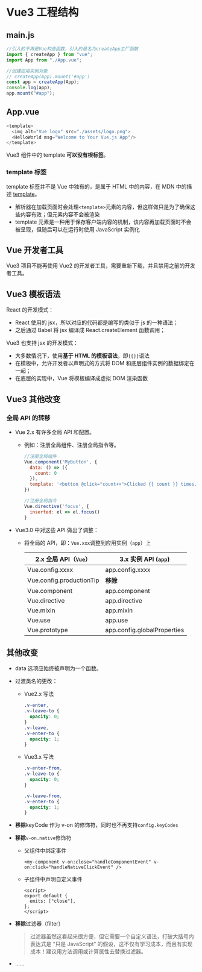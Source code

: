 # Vue3 工程结构

## main.js

```js
//引入的不再是Vue构造函数，引入的是名为createApp工厂函数
import { createApp } from "vue";
import App from "./App.vue";

//创建应用实例对象
// createApp(App).mount('#app')
const app = createApp(App);
console.log(app);
app.mount("#app");
```

## App.vue

```js
<template>
  <img alt="Vue logo" src="./assets/logo.png">
  <HelloWorld msg="Welcome to Your Vue.js App"/>
</template>
```

Vue3 组件中的 template **可以没有根标签**。

### template 标签

template 标签并不是 Vue 中独有的，是属于 HTML 中的内容，在 MDN 中的描述 [template](https://developer.mozilla.org/zh-CN/docs/Web/HTML/Element/template)。

- 解析器在加载页面时会处理`<template>`元素的内容，但这样做只是为了确保这些内容有效；但元素内容不会被渲染
- template 元素是一种用于保存客户端内容的机制，该内容再加载页面时不会被呈现，但随后可以在运行时使用 JavaScript 实例化

## Vue 开发者工具

Vue3 项目不能再使用 Vue2 的开发者工具，需要重新下载，并且禁用之前的开发者工具。

## Vue3 模板语法

React 的开发模式：

- React 使用的 jsx，所以对应的代码都是编写的类似于 js 的一种语法；
- 之后通过 Babel 将 jsx 编译成 React.createElement 函数调用；

Vue3 也支持 jsx 的开发模式：

- 大多数情况下，使用**基于 HTML 的模板语法**，即`{{}}`语法
- 在模板中，允许开发者以声明式的方式将 DOM 和底层组件实例的数据绑定在一起；
- 在底层的实现中，Vue 将模板编译成虚拟 DOM 渲染函数

## Vue3 其他改变

### 全局 API 的转移

- Vue 2.x 有许多全局 API 和配置。

  - 例如：注册全局组件、注册全局指令等。

    ```js
    //注册全局组件
    Vue.component('MyButton', {
      data: () => ({
        count: 0
      }),
      template: '<button @click="count++">Clicked {{ count }} times.</button>'
    })

    //注册全局指令
    Vue.directive('focus', {
      inserted: el => el.focus()
    }
    ```

- Vue3.0 中对这些 API 做出了调整：

  - 将全局的 API，即：`Vue.xxx`调整到应用实例（`app`）上

    | 2.x 全局 API（`Vue`）    | 3.x 实例 API (`app`)        |
    | ------------------------ | --------------------------- |
    | Vue.config.xxxx          | app.config.xxxx             |
    | Vue.config.productionTip | **移除**                    |
    | Vue.component            | app.component               |
    | Vue.directive            | app.directive               |
    | Vue.mixin                | app.mixin                   |
    | Vue.use                  | app.use                     |
    | Vue.prototype            | app.config.globalProperties |

## 其他改变

- data 选项应始终被声明为一个函数。
- 过渡类名的更改：

  - Vue2.x 写法

    ```css
    .v-enter,
    .v-leave-to {
      opacity: 0;
    }
    .v-leave,
    .v-enter-to {
      opacity: 1;
    }
    ```

  - Vue3.x 写法

    ```css
    .v-enter-from,
    .v-leave-to {
      opacity: 0;
    }

    .v-leave-from,
    .v-enter-to {
      opacity: 1;
    }
    ```

- **移除**keyCode 作为 v-on 的修饰符，同时也不再支持`config.keyCodes`
- **移除**`v-on.native`修饰符

  - 父组件中绑定事件

    ```vue
    <my-component v-on:close="handleComponentEvent" v-on:click="handleNativeClickEvent" />
    ```

  - 子组件中声明自定义事件

    ```vue
    <script>
    export default {
      emits: ["close"],
    };
    </script>
    ```

- **移除**过滤器（filter）

  > 过滤器虽然这看起来很方便，但它需要一个自定义语法，打破大括号内表达式是 “只是 JavaScript” 的假设，这不仅有学习成本，而且有实现成本！建议用方法调用或计算属性去替换过滤器。

- ......
